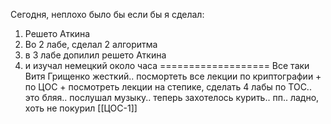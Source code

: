 Сегодня, неплохо было бы если бы я сделал:
1. Решето Аткина
3. Во 2 лабе, сделал 2 алгоритма
4. в 3 лабе допилил решето Аткина
5. и изучал немецкий около часа
===================
Все таки Витя Грищенко жесткий..
посмортеть все лекции по криптографии + по ЦОС + посмотреть лекции на степике, сделать 4 лабы по ТОС..
это бляя..
послушал музыку.. теперь захотелось курить..
пп..
ладно, хоть не покурил
[[ЦОС-1]]
